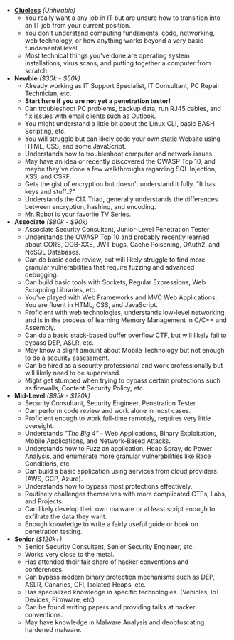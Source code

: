 - **[Clueless](Clueless/Clueless)** _(Unhirable)_
    - You really want a any job in IT but are unsure how to transition into an IT job from your current position.
    - You don't understand computing fundaments, code, networking, web technology, or how anything works beyond a very basic fundamental level.
    - Most technical things you've done are operating system installations, virus scans, and putting together a computer from scratch.
- **Newbie** _($30k - $50k)_
    - Already working as IT Support Specialist, IT Consultant, PC Repair Technician, etc.
    - **Start here if you are not yet a penetration tester!**
    - Can troubleshoot PC problems, backup data, run RJ45 cables, and fix issues with email clients such as Outlook.
    - You might understand a little bit about the Linux CLI, basic BASH Scripting, etc.
    - You will struggle but can likely code your own static Website using HTML, CSS, and some JavaScript.
    - Understands how to troubleshoot computer and network issues.
    - May have an idea or recently discovered the OWASP Top 10, and maybe they've done a few walkthroughs regarding SQL Injection, XSS, and CSRF.
    - Gets the gist of encryption but doesn't understand it fully. "It has keys and stuff..?"
    - Understands the CIA Triad, generally understands the differences between encryption, hashing, and encoding.
    - Mr. Robot is your favorite TV Series.
- **Associate** _($80k - $90k)_
    - Associate Security Consultant, Junior-Level Penetration Tester
    - Understands the OWASP Top 10 and probably recently learned about CORS, OOB-XXE, JWT bugs, Cache Poisoning, OAuth2, and NoSQL Databases.
    - Can do basic code review, but will likely struggle to find more granular vulnerabilities that require fuzzing and advanced debugging.
    - Can build basic tools with Sockets, Regular Expressions, Web Scrapping Libraries, etc.
    - You've played with Web Frameworks and MVC Web Applications. You are fluent in HTML, CSS, and JavaScript.
    - Proficient with web technologies, understands low-level networking, and is in the process of learning Memory Management in C/C++ and Assembly.
    - Can do a basic stack-based buffer overflow CTF, but will likely fail to bypass DEP, ASLR, etc.
    - May know a slight amount about Mobile Technology but not enough to do a security assessment.
    - Can be hired as a security professional and work professionally but will likely need to be supervised.
    - Might get stumped when trying to bypass certain protections such as firewalls, Content Security Policy, etc.
- **Mid-Level** _($95k - $120k)_
    - Security Consultant, Security Engineer, Penetration Tester
    - Can perform code review and work alone in most cases.
    - Proficient enough to work full-time remotely, requires very little oversight.
    - Understands _"The Big 4"_ - Web Applications, Binary Exploitation, Mobile Applications, and Network-Based Attacks.
    - Understands how to Fuzz an application, Heap Spray, do Power Analysis, and enumerate more granular vulnerabilities like Race Conditions, etc.
    - Can build a basic application using services from cloud providers. (AWS, GCP, Azure).
    - Understands how to bypass most protections effectively.
    - Routinely challenges themselves with more complicated CTFs, Labs, and Projects.
    - Can likely develop their own malware or at least script enough to exfilrate the data they want.
    - Enough knowledge to write a fairly useful guide or book on penetration testing.
- **Senior** _($120k+)_
    - Senior Security Consultant, Senior Security Engineer, etc.
    - Works very close to the metal.
    - Has attended their fair share of hacker conventions and conferences.
    - Can bypass modern binary protection mechanisms such as DEP, ASLR, Canaries, CFI, Isolated Heaps, etc.
    - Has specialized knowledge in specific technologies. (Vehicles, IoT Devices, Firmware, etc)
    - Can be found writing papers and providing talks at hacker conventions.
    - May have knowledge in Malware Analysis and deobfuscating hardened malware.